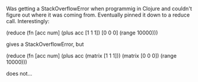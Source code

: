Was getting a StackOverflowError when programmig in Clojure and couldn't figure out where it was coming from.  Eventually pinned it down to a reduce call.  Interestingly:

(reduce (fn [acc num] (plus acc [1 1 1]) [0 0 0] (range 10000)))

gives a StackOverflowError, but

(reduce (fn [acc num] (plus acc (matrix [1 1 1])) (matrix [0 0 0]) (range 10000)))

does not...